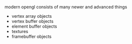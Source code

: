 modern opengl consists of many newer and advanced things

- vertex array objects
- vertex buffer objects
- element buffer objects
- textures
- framebuffer objects
